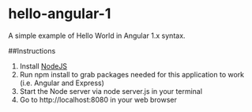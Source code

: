 # hello-angular-1
A simple example of Hello World in Angular 1.x syntax.

##Instructions
1. Install [NodeJS](nodejs.org)
2. Run npm install to grab packages needed for this application to work (i.e. Angular and Express)
3. Start the Node server via node server.js in your terminal
4. Go to http://localhost:8080 in your web browser